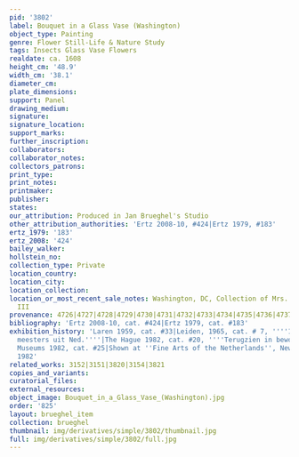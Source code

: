```yaml
---
pid: '3802'
label: Bouquet in a Glass Vase (Washington)
object_type: Painting
genre: Flower Still-Life & Nature Study
tags: Insects Glass Vase Flowers
realdate: ca. 1608
height_cm: '48.9'
width_cm: '38.1'
diameter_cm: 
plate_dimensions: 
support: Panel
drawing_medium: 
signature: 
signature_location: 
support_marks: 
further_inscription: 
collaborators: 
collaborator_notes: 
collectors_patrons: 
print_type: 
print_notes: 
printmaker: 
publisher: 
states: 
our_attribution: Produced in Jan Brueghel's Studio
other_attribution_authorities: 'Ertz 2008-10, #424|Ertz 1979, #183'
ertz_1979: '183'
ertz_2008: '424'
bailey_walker: 
hollstein_no: 
collection_type: Private
location_country: 
location_city: 
location_collection: 
location_or_most_recent_sale_notes: Washington, DC, Collection of Mrs. H. John Heinz
  III
provenance: 4726|4727|4728|4729|4730|4731|4732|4733|4734|4735|4736|4737
bibliography: 'Ertz 2008-10, cat. #424|Ertz 1979, cat. #183'
exhibition_history: 'Laren 1959, cat. #33|Leiden, 1965, cat. # 7, ''''17de eeuwse
  meesters uit Ned.''''|The Hague 1982, cat. #20, ''''Terugzien in bewondering''''|Amsterdam/Noordbrabants
  Museums 1982, cat. #25|Shown at ''Fine Arts of the Netherlands'', New York, Nov.
  1982'
related_works: 3152|3151|3820|3154|3821
copies_and_variants: 
curatorial_files: 
external_resources: 
object_image: Bouquet_in_a_Glass_Vase_(Washington).jpg
order: '825'
layout: brueghel_item
collection: brueghel
thumbnail: img/derivatives/simple/3802/thumbnail.jpg
full: img/derivatives/simple/3802/full.jpg
---
```

